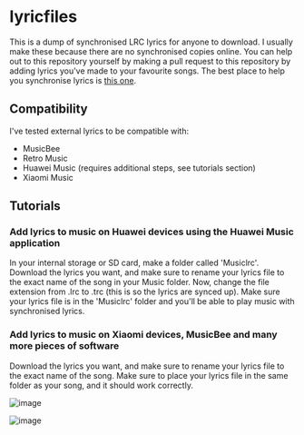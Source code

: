 # lyricfiles
This is a dump of synchronised LRC lyrics for anyone to download. I usually make these because there are no synchronised copies online. You can help out to this repository yourself by making a pull request to this repository by adding lyrics you've made to your favourite songs. The best place to help you synchronise lyrics is [this one](https://lrc-maker.github.io/#/editor/).

## Compatibility

I've tested external lyrics to be compatible with:
* MusicBee
* Retro Music
* Huawei Music (requires additional steps, see tutorials section)
* Xiaomi Music

## Tutorials

### Add lyrics to music on Huawei devices using the Huawei Music application

In your internal storage or SD card, make a folder called 'Musiclrc'. Download the lyrics you want, and make sure to rename your lyrics file to the exact name of the song in your Music folder. Now, change the file extension from .lrc to .trc (this is so the lyrics are synced up). Make sure your lyrics file is in the 'Musiclrc' folder and you'll be able to play music with synchronised lyrics.

### Add lyrics to music on Xiaomi devices, MusicBee and many more pieces of software

Download the lyrics you want, and make sure to rename your lyrics file to the exact name of the song. Make sure to place your lyrics file in the same folder as your song, and it should work correctly.

![image](https://user-images.githubusercontent.com/56035537/140179440-46b22f1b-7077-4de6-8e38-621980693fad.png)

![image](https://user-images.githubusercontent.com/56035537/140179471-a946c58f-191e-49dc-aeab-ae241735d8bf.png)
